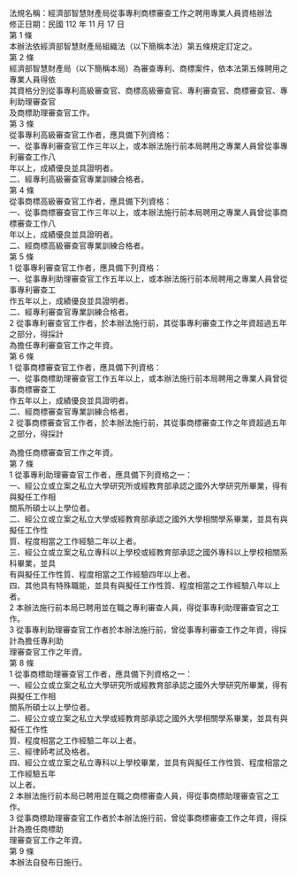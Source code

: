 法規名稱：經濟部智慧財產局從事專利商標審查工作之聘用專業人員資格辦法  
修正日期：民國 112 年 11 月 17 日  
第 1 條  
本辦法依經濟部智慧財產局組織法（以下簡稱本法）第五條規定訂定之。  
第 2 條  
經濟部智慧財產局（以下簡稱本局）為審查專利、商標案件，依本法第五條聘用之專業人員得依  
其資格分別從事專利高級審查官、商標高級審查官、專利審查官、商標審查官、專利助理審查官  
及商標助理審查官工作。  
第 3 條  
從事專利高級審查官工作者，應具備下列資格：  
一、從事專利審查官工作三年以上，或本辦法施行前本局聘用之專業人員曾從事專利審查工作八  
年以上，成績優良並具證明者。  
二、經專利高級審查官專業訓練合格者。  
第 4 條  
從事商標高級審查官工作者，應具備下列資格：  
一、從事商標審查官工作三年以上，或本辦法施行前本局聘用之專業人員曾從事商標審查工作八  
年以上，成績優良並具證明者。  
二、經商標高級審查官專業訓練合格者。  
第 5 條  
1 從事專利審查官工作者，應具備下列資格：  
一、從事專利助理審查官工作五年以上，或本辦法施行前本局聘用之專業人員曾從事專利審查工  
作五年以上，成績優良並具證明者。  
二、經專利審查官專業訓練合格者。  
2 從事專利審查官工作者，於本辦法施行前，其從事專利審查工作之年資超過五年之部分，得採計  
為擔任專利審查官工作之年資。  
第 6 條  
1 從事商標審查官工作者，應具備下列資格：  
一、從事商標助理審查官工作五年以上，或本辦法施行前本局聘用之專業人員曾從事商標審查工  
作五年以上，成績優良並具證明者。  
二、經商標審查官專業訓練合格者。  
2 從事商標審查官工作者，於本辦法施行前，其從事商標審查工作之年資超過五年之部分，得採計  


為擔任商標審查官工作之年資。  
第 7 條  
1 從事專利助理審查官工作者，應具備下列資格之一：  
一、經公立或立案之私立大學研究所或經教育部承認之國外大學研究所畢業，得有與擬任工作相  
關系所碩士以上學位者。  
二、經公立或立案之私立大學或經教育部承認之國外大學相關學系畢業，並具有與擬任工作性  
質、程度相當之工作經驗二年以上者。  
三、經公立或立案之私立專科以上學校或經教育部承認之國外專科以上學校相關系科畢業，並具  
有與擬任工作性質、程度相當之工作經驗四年以上者。  
四、其他具有特殊職能，並具有與擬任工作性質、程度相當之工作經驗八年以上者。  
2 本辦法施行前本局已聘用並在職之專利審查人員，得從事專利助理審查官之工作。  
3 從事專利助理審查官工作者於本辦法施行前，曾從事專利審查工作之年資，得採計為擔任專利助  
理審查官工作之年資。  
第 8 條  
1 從事商標助理審查官工作者，應具備下列資格之一：  
一、經公立或立案之私立大學研究所或經教育部承認之國外大學研究所畢業，得有與擬任工作相  
關系所碩士以上學位者。  
二、經公立或立案之私立大學或經教育部承認之國外大學相關學系畢業，並具有與擬任工作性  
質、程度相當之工作經驗二年以上者。  
三、經律師考試及格者。  
四、經公立或立案之私立專科以上學校畢業，並具有與擬任工作性質、程度相當之工作經驗五年  
以上者。  
2 本辦法施行前本局已聘用並在職之商標審查人員，得從事商標助理審查官之工作。  
3 從事商標助理審查官工作者於本辦法施行前，曾從事商標審查工作之年資，得採計為擔任商標助  
理審查官工作之年資。  
第 9 條  
本辦法自發布日施行。  


